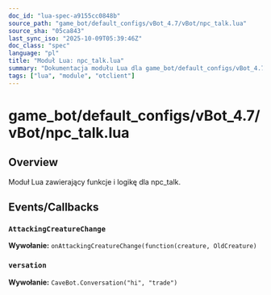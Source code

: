```yaml
---
doc_id: "lua-spec-a9155cc0848b"
source_path: "game_bot/default_configs/vBot_4.7/vBot/npc_talk.lua"
source_sha: "05ca843"
last_sync_iso: "2025-10-09T05:39:46Z"
doc_class: "spec"
language: "pl"
title: "Moduł Lua: npc_talk.lua"
summary: "Dokumentacja modułu Lua dla game_bot/default_configs/vBot_4.7/vBot/npc_talk.lua"
tags: ["lua", "module", "otclient"]
---
```


# game_bot/default_configs/vBot_4.7/vBot/npc_talk.lua

## Overview

Moduł Lua zawierający funkcje i logikę dla npc_talk.

## Events/Callbacks

### `AttackingCreatureChange`

**Wywołanie:** `onAttackingCreatureChange(function(creature, OldCreature)`

### `versation`

**Wywołanie:** `CaveBot.Conversation("hi", "trade")`
